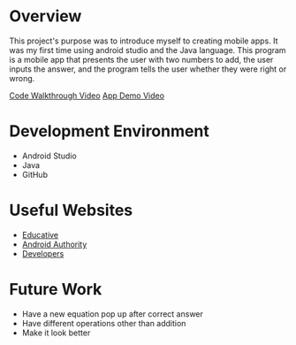 # Overview

This project's purpose was to introduce myself to creating mobile apps. It was my first time using android studio and the Java language. This program is a mobile app that presents the user with two numbers to add, the user inputs the answer, and the program tells the user whether they were right or wrong.

[Code Walkthrough Video](https://youtu.be/aY-j9-PRmIc)
[App Demo Video](https://youtu.be/ZSRk7gACRAo)


# Development Environment

* Android Studio
* Java
* GitHub

# Useful Websites

* [Educative](https://www.educative.io/edpresso/how-to-generate-random-numbers-in-java)
* [Android Authority](https://www.androidauthority.com/first-project-for-android-development-826846/)
* [Developers](https://developer.android.com/studio/intro)

# Future Work

* Have a new equation pop up after correct answer
* Have different operations other than addition
* Make it look better